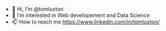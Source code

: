 - 👋 Hi, I’m @tomluxton
- 👀 I’m interested in Web developement and Data Science
- 📫 How to reach me https://www.linkedin.com/in/tomluxton/

<!---
tomluxton/tomluxton is a ✨ special ✨ repository because its `README.md` (this file) appears on your GitHub profile.
You can click the Preview link to take a look at your changes.
--->
